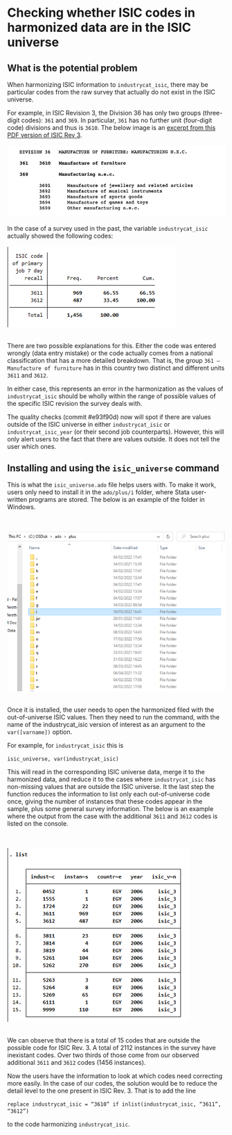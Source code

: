 # Checking whether ISIC codes in harmonized data are in the ISIC universe

## What is the potential problem

When harmonizing ISIC information to `industrycat_isic`, there may be particular codes from the raw survey that actually do not exist in the ISIC universe.

For example, in ISIC Revision 3, the Division 36 has only two groups (three-digit codes): `361` and `369`. In particular, `361` has no further unit (four-digit code) divisions and thus is `3610`. The below image is an [excerpt from this PDF version of ISIC Rev 3](https://unstats.un.org/unsd/classifications/Econ/Download/In%20Text/ISIC_Rev_3_English.pdf).
<br></br>
![ISIC Rev 3 example](utilities/isic_3_36.png)
<br></br>
In the case of a survey used in the past, the variable `industrycat_isic` actually showed the following codes:
<br></br>
![Division 36 sub cases](utilities/isic_3611_3612_example.png)
<br></br>

There are two possible explanations for this. Either the code was entered wrongly (data entry mistake) or the code actually comes from a national classification that has a more detailed breakdown. That is, the group `361 – Manufacture of furniture` has in this country two distinct and different units `3611` and `3612`.

In either case, this represents an error in the harmonization as the values of `industrycat_isic` should be wholly within the range of possible values of the specific ISIC revision the survey deals with. 

The quality checks (commit #e93f90d) now will spot if there are values outside of the ISIC universe in either `industrycat_isic` or `industrycat_isic_year` (or their second job counterparts). However, this will only alert users to the fact that there are values outside. It does not tell the user which ones.


## Installing and using the `isic_universe` command

This is what the `isic_universe.ado` file helps users with. To make it work, users only need to install it in the `ado/plus/i` folder, where Stata user-written programs are stored. The below is an example of the folder in Windows.

<br></br>
![Stata ado folder in Windows](utilities/store_in_ado_plus.png)
<br></br>

Once it is installed, the user needs to open the harmonized filed with the out-of-universe ISIC values. Then they need to run the command, with the name of the industrycat_isic version of interest as an argument to the `var([varname])` option.

For example, for `industrycat_isic` this is
```
isic_universe, var(industrycat_isic)
```

This will read in the corresponding ISIC universe data, merge it to the harmonized data, and reduce it to the cases where `industrycat_isic` has non-missing values that are outside the ISIC universe. It the last step the function reduces the information to list only each out-of-universe code once, giving the number of instances that these codes appear in the sample, plus some general survey information. The below is an example where the output from the case with the additional `3611` and `3612` codes is listed on the console.

<br></br>
![Stata ado folder in Windows](utilities/list_output.png)
<br></br>

We can observe that there is a total of 15 codes that are outside the possible code for ISIC Rev. 3. A total of 2112 instances in the survey have inexistant codes. Over two thirds of those come from our observed additional `3611` and `3612` codes (1456 instances).

Now the users have the information to look at which codes need correcting more easily. In the case of our codes, the solution would be to reduce the detail level to the one present in ISIC Rev. 3. That is to add the line 

```
replace industrycat_isic = “3610” if inlist(industrycat_isic, “3611”, “3612”)
```

to the code harmonizing `industrycat_isic`.

